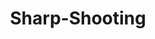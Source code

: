 ---
title: "Sharp-Shooting"

feat:
  types: ["General", "Fighter"]
  prerequisite: |
    Point Blank Shot, Precise Shot, base attack bonus +3.
  benefit: |
    Your targets only receive a +2 bonus to Armor class due to cover. This feat has no effect against foes with no cover or total cover.
  normal: |
    Cover normally gives a +4 bonus to AC.
  special: |
    A fighter may select Sharp-Shooting as one of his bonus feats.
---